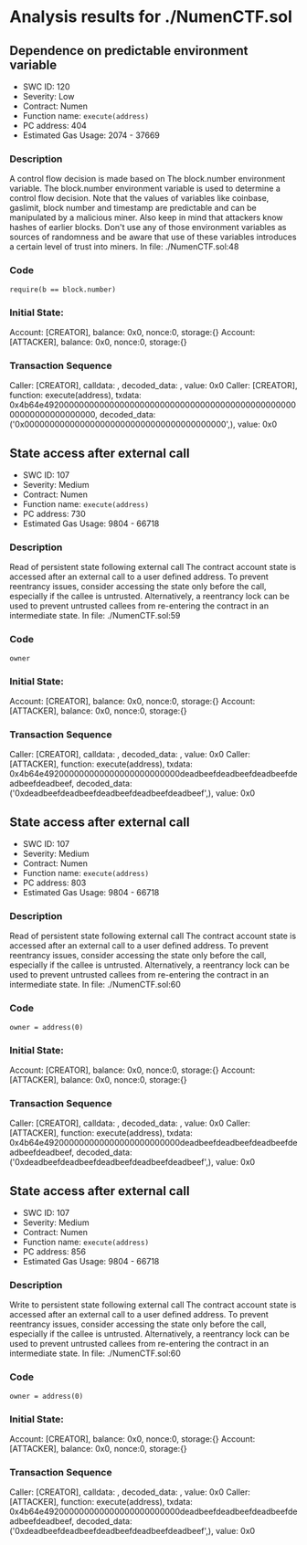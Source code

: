 # Analysis results for ./NumenCTF.sol

## Dependence on predictable environment variable
- SWC ID: 120
- Severity: Low
- Contract: Numen
- Function name: `execute(address)`
- PC address: 404
- Estimated Gas Usage: 2074 - 37669

### Description

A control flow decision is made based on The block.number environment variable.
The block.number environment variable is used to determine a control flow decision. Note that the values of variables like coinbase, gaslimit, block number and timestamp are predictable and can be manipulated by a malicious miner. Also keep in mind that attackers know hashes of earlier blocks. Don't use any of those environment variables as sources of randomness and be aware that use of these variables introduces a certain level of trust into miners.
In file: ./NumenCTF.sol:48

### Code

```
require(b == block.number)
```

### Initial State:

Account: [CREATOR], balance: 0x0, nonce:0, storage:{}
Account: [ATTACKER], balance: 0x0, nonce:0, storage:{}

### Transaction Sequence

Caller: [CREATOR], calldata: , decoded_data: , value: 0x0
Caller: [CREATOR], function: execute(address), txdata: 0x4b64e4920000000000000000000000000000000000000000000000000000000000000000, decoded_data: ('0x0000000000000000000000000000000000000000',), value: 0x0


## State access after external call
- SWC ID: 107
- Severity: Medium
- Contract: Numen
- Function name: `execute(address)`
- PC address: 730
- Estimated Gas Usage: 9804 - 66718

### Description

Read of persistent state following external call
The contract account state is accessed after an external call to a user defined address. To prevent reentrancy issues, consider accessing the state only before the call, especially if the callee is untrusted. Alternatively, a reentrancy lock can be used to prevent untrusted callees from re-entering the contract in an intermediate state.
In file: ./NumenCTF.sol:59

### Code

```
owner
```

### Initial State:

Account: [CREATOR], balance: 0x0, nonce:0, storage:{}
Account: [ATTACKER], balance: 0x0, nonce:0, storage:{}

### Transaction Sequence

Caller: [CREATOR], calldata: , decoded_data: , value: 0x0
Caller: [ATTACKER], function: execute(address), txdata: 0x4b64e492000000000000000000000000deadbeefdeadbeefdeadbeefdeadbeefdeadbeef, decoded_data: ('0xdeadbeefdeadbeefdeadbeefdeadbeefdeadbeef',), value: 0x0


## State access after external call
- SWC ID: 107
- Severity: Medium
- Contract: Numen
- Function name: `execute(address)`
- PC address: 803
- Estimated Gas Usage: 9804 - 66718

### Description

Read of persistent state following external call
The contract account state is accessed after an external call to a user defined address. To prevent reentrancy issues, consider accessing the state only before the call, especially if the callee is untrusted. Alternatively, a reentrancy lock can be used to prevent untrusted callees from re-entering the contract in an intermediate state.
In file: ./NumenCTF.sol:60

### Code

```
owner = address(0)
```

### Initial State:

Account: [CREATOR], balance: 0x0, nonce:0, storage:{}
Account: [ATTACKER], balance: 0x0, nonce:0, storage:{}

### Transaction Sequence

Caller: [CREATOR], calldata: , decoded_data: , value: 0x0
Caller: [ATTACKER], function: execute(address), txdata: 0x4b64e492000000000000000000000000deadbeefdeadbeefdeadbeefdeadbeefdeadbeef, decoded_data: ('0xdeadbeefdeadbeefdeadbeefdeadbeefdeadbeef',), value: 0x0


## State access after external call
- SWC ID: 107
- Severity: Medium
- Contract: Numen
- Function name: `execute(address)`
- PC address: 856
- Estimated Gas Usage: 9804 - 66718

### Description

Write to persistent state following external call
The contract account state is accessed after an external call to a user defined address. To prevent reentrancy issues, consider accessing the state only before the call, especially if the callee is untrusted. Alternatively, a reentrancy lock can be used to prevent untrusted callees from re-entering the contract in an intermediate state.
In file: ./NumenCTF.sol:60

### Code

```
owner = address(0)
```

### Initial State:

Account: [CREATOR], balance: 0x0, nonce:0, storage:{}
Account: [ATTACKER], balance: 0x0, nonce:0, storage:{}

### Transaction Sequence

Caller: [CREATOR], calldata: , decoded_data: , value: 0x0
Caller: [ATTACKER], function: execute(address), txdata: 0x4b64e492000000000000000000000000deadbeefdeadbeefdeadbeefdeadbeefdeadbeef, decoded_data: ('0xdeadbeefdeadbeefdeadbeefdeadbeefdeadbeef',), value: 0x0


